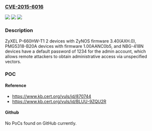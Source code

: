 ### [CVE-2015-6016](https://cve.mitre.org/cgi-bin/cvename.cgi?name=CVE-2015-6016)
![](https://img.shields.io/static/v1?label=Product&message=n%2Fa&color=blue)
![](https://img.shields.io/static/v1?label=Version&message=n%2Fa&color=blue)
![](https://img.shields.io/static/v1?label=Vulnerability&message=n%2Fa&color=brighgreen)

### Description

ZyXEL P-660HW-T1 2 devices with ZyNOS firmware 3.40(AXH.0), PMG5318-B20A devices with firmware 1.00AANC0b5, and NBG-418N devices have a default password of 1234 for the admin account, which allows remote attackers to obtain administrative access via unspecified vectors.

### POC

#### Reference
- https://www.kb.cert.org/vuls/id/870744
- https://www.kb.cert.org/vuls/id/BLUU-9ZQU2R

#### Github
No PoCs found on GitHub currently.

